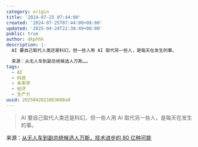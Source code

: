 ```yaml
---
category: origin
title: '2024-07-25 07:44:00'
created: '2024-07-25T07:44:00+08:00'
updated: '2025-04-24T22:38:49+08:00'
public: true
author: dkphhh
description: |-
  AI 要自己取代人类还是科幻，但一些人用 AI 取代另一些人，是每天在发生的事。

  来源：从无人车到副总统候选人万斯……
tags:
  - AI
  - 科技
  - 未来学
  - 经济
  - 生产力
uuid: 2025042021063608a8
---
```


> AI 要自己取代人类还是科幻，但一些人用 AI 取代另一些人，是每天在发生的事。

来源：[从无人车到副总统候选人万斯，技术进步的 80 亿种可能](https://www.latepost.com/news/dj_detail?id=2400)
